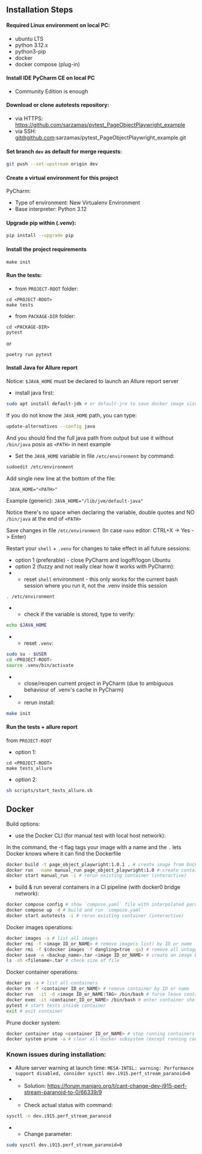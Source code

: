## Installation Steps
#### Required Linux environment on local PC:
- ubuntu LTS
- python 3.12.x
- python3-pip
- docker
- docker compose (plug-in)
#### Install IDE PyCharm CE on local PC
- Community Edition is enough
#### Download or clone autotests repository:
- via HTTPS: https://github.com/sarzamas/pytest_PageObjectPlaywright_example
- via SSH: git@github.com:sarzamas/pytest_PageObjectPlaywright_example.git
#### Set branch `dev` as default for merge requests:
```bash
git push --set-upstream origin dev
```
#### Create a virtual environment for this project
PyCharm:
- Type of environment: New Virtualenv Environment
- Base interpreter: Python 3.12
#### Upgrade pip within (.venv):
```bash
pip install --upgrade pip
```
#### Install the project requirements     
```
make init
```
#### Run the tests:
- from `PROJECT-ROOT` folder:
```
cd <PROJECT-ROOT>
make tests
```
- from `PACKAGE-DIR` folder:
```
cd <PACKAGE-DIR>
pytest
```
or
```
poetry run pytest
```
#### Install Java for Allure report
Notice:
`$JAVA_HOME` must be declared to launch an Allure report server
- install java first:
```bash
sudo apt install default-jdk # or default-jre to save docker image size
```
If you do not know the `JAVA_HOME` path, you can type:
```bash
update-alternatives --config java
```` 
And you should find the full java path from output but use it without `/bin/java` posix as `<PATH>` in next example
- Set the `JAVA_HOME` variable in file `/etc/environment` by command:
```bash
sudoedit /etc/environment
```
Add single new line at the bottom of the file:
```code
 JAVA_HOME="<PATH>"
 ```` 
Example (generic): `JAVA_HOME="/lib/jvm/default-java"`

Notice there's no space when declaring the variable, double quotes and NO `/bin/java` at the end of `<PATH>`

Save changes in file `/etc/environment` (In case `nano` editor: CTRL+X -> Yes -> Enter)

Restart your `shell`  + `.venv` for changes to take effect in all future sessions:
- option 1 (preferable) - close PyCharm and logoff/logon Ubuntu
- option 2 (fuzzy and not really clear how it works with PyCharm):
- - reset `shell` environment - this only works for the current bash session where you run it, not the .venv inside this session
```bash
. /etc/environment
```
- - check if the variable is stored, type to verify:
```bash
echo $JAVA_HOME
```
- - reset `.venv`:
```bash
sudo su - $USER
cd <PROJECT-ROOT>
source .venv/bin/activate
```
- - close/reopen current project in PyCharm (due to ambiguous behaviour of .venv's cache in PyCharm)
- - rerun install:
```bash
make init
```
#### Run the tests + allure report
from `PROJECT-ROOT`
- option 1:
```
cd <PROJECT-ROOT>
make tests_allure
```
- option 2:
```bash
sh scripts/start_tests_allure.sh
```
## Docker
Build options:
- use the Docker CLI (for manual test with local host network):

In the command, the -t flag tags your image with a name and the `.` lets Docker knows where it can find the Dockerfile
```bash
docker build -t page_object_playwright:1.0.1 . # create image from Dockerfile
docker run --name manual_run page_object_playwright:1.0 # create container from image
docker start manual_run -i # rerun existing container (interactive)
```
- build & run several containers in a CI pipeline (with docker0 bridge network):
```bash
docker compose config # show `compose.yaml` file with interpolated params
docker compose up -d # build and run `compose.yaml`
docker start autotests -i # rerun existing container (interactive)
```
Docker images operations:
```bash
docker images -a # list all images
docker rmi -f <image ID_or_NAME> # remove image(s list) by ID or name
docker rmi -f $(docker images -f dangling=true -qa) # remove all untagged images
docker save -o <backup_name>.tar <image ID_or_NAME> # create an image backup archive that can later be used with docker load
ls -sh <filename>.tar # check size of file
```
Docker container operations:
```bash
docker ps -a # list all containers
docker rm -f <container ID_or_NAME> # remove container by ID or name
docker run  -it -d <image ID_or_NAME:TAG> /bin/bash # force leave container running
docker exec -it <container_ID_or_NAME> /bin/bash # enter container shell
pytest # start tests inside container
exit # exit container
```
Prune docker system:
```bash
docker container stop <container ID_or_NAME> # stop running containers
docker system prune -a # clear all docker subsystem (except running containers)
```

### Known issues during installation:

- Allure server warning at launch time:
`MESA-INTEL: warning: Performance support disabled, consider sysctl dev.i915.perf_stream_paranoid=0`
- - Solution:
https://forum.manjaro.org/t/cant-change-dev-i915-perf-stream-paranoid-to-0/66339/9
- - Check actual status with command:
```bash
sysctl -n dev.i915.perf_stream_paranoid
```
- - Change parameter:
```bash
sudo sysctl dev.i915.perf_stream_paranoid=0
```
